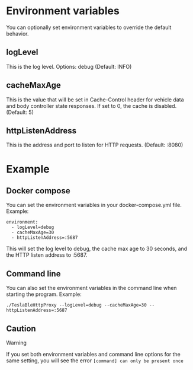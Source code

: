 # Environment variables

You can optionally set environment variables to override the default behavior.

## logLevel

This is the log level. Options: debug (Default: INFO)

## cacheMaxAge

This is the value that will be set in Cache-Control header for vehicle data and body controller state responses. If set to 0, the cache is disabled. (Default: 5)

## httpListenAddress

This is the address and port to listen for HTTP requests. (Default: :8080)

# Example

## Docker compose
You can set the environment variables in your docker-compose.yml file. Example:

```
environment:
  - logLevel=debug
  - cacheMaxAge=30
  - httpListenAddress=:5687
```

This will set the log level to debug, the cache max age to 30 seconds, and the HTTP listen address to :5687.

## Command line

You can also set the environment variables in the command line when starting the program. Example:

```
./TeslaBleHttpProxy --logLevel=debug --cacheMaxAge=30 --httpListenAddress=:5687
```

## Caution

> [!WARNING]
> If you set both environment variables and command line options for the same setting, you will see the error `[command] can only be present once`
